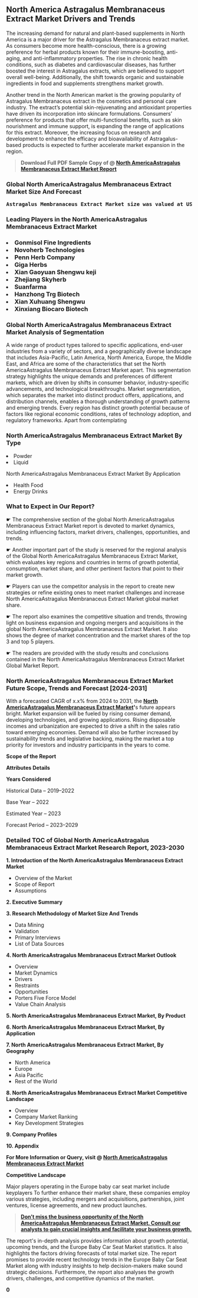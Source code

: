 <p><h2>North America Astragalus Membranaceus Extract Market Drivers and Trends</h2><p>The increasing demand for natural and plant-based supplements in North America is a major driver for the Astragalus Membranaceus extract market. As consumers become more health-conscious, there is a growing preference for herbal products known for their immune-boosting, anti-aging, and anti-inflammatory properties. The rise in chronic health conditions, such as diabetes and cardiovascular diseases, has further boosted the interest in Astragalus extracts, which are believed to support overall well-being. Additionally, the shift towards organic and sustainable ingredients in food and supplements strengthens market growth.</p><p>Another trend in the North American market is the growing popularity of Astragalus Membranaceus extract in the cosmetics and personal care industry. The extract’s potential skin-rejuvenating and antioxidant properties have driven its incorporation into skincare formulations. Consumers’ preference for products that offer multi-functional benefits, such as skin nourishment and immune support, is expanding the range of applications for this extract. Moreover, the increasing focus on research and development to enhance the efficacy and bioavailability of Astragalus-based products is expected to further accelerate market expansion in the region.</p></p><blockquote id="" class=""><strong>Download Full PDF Sample Copy of @&nbsp;<a href="https://www.verifiedmarketreports.com/download-sample/?rid=662120&utm_source=GitHub-Jan&utm_medium=260" target="_blank">North AmericaAstragalus Membranaceus Extract Market Report</a>&nbsp;&nbsp;</strong></blockquote><h3 id="" class=""><strong>Global&nbsp;North AmericaAstragalus Membranaceus Extract Market Size And Forecast</strong></h3><pre class="reader-text-block__code-block"><strong>Astragalus Membranaceus Extract Market size was valued at USD 0.5 Billion in 2022 and is projected to reach USD 1.2 Billion by 2030, growing at a CAGR of 12.5% from 2024 to 2030.</strong></pre><h3 id="" class="">Leading Players in the&nbsp;North AmericaAstragalus Membranaceus Extract Market</h3><h3 class=""></Li><Li>Gonmisol Fine Ingredients</Li><Li> Novoherb Technologies</Li><Li> Penn Herb Company</Li><Li> Giga Herbs</Li><Li> Xian Gaoyuan Shengwu keji</Li><Li> Zhejiang Skyherb</Li><Li> Suanfarma</Li><Li> Hanzhong Trg Biotech</Li><Li> Xian Xuhuang Shengwu</Li><Li> Xinxiang Biocaro Biotech</h3><h3 id="" class="">Global&nbsp;North AmericaAstragalus Membranaceus Extract Market Analysis of Segmentation</h3><p id="" class="">A wide range of product types tailored to specific applications, end-user industries from a variety of sectors, and a geographically diverse landscape that includes Asia-Pacific, Latin America, North America, Europe, the Middle East, and Africa are some of the characteristics that set the North AmericaAstragalus Membranaceus Extract Market apart. This segmentation strategy highlights the unique demands and preferences of different markets, which are driven by shifts in consumer behavior, industry-specific advancements, and technological breakthroughs. Market segmentation, which separates the market into distinct product offers, applications, and distribution channels, enables a thorough understanding of growth patterns and emerging trends. Every region has distinct growth potential because of factors like regional economic conditions, rates of technology adoption, and regulatory frameworks. Apart from contemplating</p><h3 id="" class="">North AmericaAstragalus Membranaceus Extract Market&nbsp;By Type</h3><p></Li><Li>Powder</Li><Li> Liquid</p><div class="" data-test-id=""><p>North AmericaAstragalus Membranaceus Extract Market&nbsp;By Application</p></div><p class=""></Li><Li>Health Food</Li><Li> Energy Drinks</p><div class="" data-test-id=""><h3><span class="">What to Expect in Our Report?</span></h3></div><div class="" data-test-id=""><p><span class="">☛ The comprehensive section of the global North AmericaAstragalus Membranaceus Extract Market report is devoted to market dynamics, including influencing factors, market drivers, challenges, opportunities, and trends.</span></p></div><div class="" data-test-id=""><p><span class="">☛ Another important part of the study is reserved for the regional analysis of the Global North AmericaAstragalus Membranaceus Extract Market, which evaluates key regions and countries in terms of growth potential, consumption, market share, and other pertinent factors that point to their market growth.</span></p></div><div class="" data-test-id=""><p><span class="">☛ Players can use the competitor analysis in the report to create new strategies or refine existing ones to meet market challenges and increase North AmericaAstragalus Membranaceus Extract Market global market share.</span></p></div><div class="" data-test-id=""><p><span class="">☛ The report also examines the competitive situation and trends, throwing light on business expansion and ongoing mergers and acquisitions in the global North AmericaAstragalus Membranaceus Extract Market. It also shows the degree of market concentration and the market shares of the top 3 and top 5 players.</span></p></div><div class="" data-test-id=""><p><span class="">☛ The readers are provided with the study results and conclusions contained in the North AmericaAstragalus Membranaceus Extract Market Global Market Report.</span></p></div><div class="" data-test-id=""><h3><span class="">North AmericaAstragalus Membranaceus Extract Market Future Scope, Trends and Forecast [2024-2031]</span></h3></div><div class="" data-test-id=""><p><span class="">With a forecasted CAGR of x.x% from 2024 to 2031, the <strong><a href="https://www.verifiedmarketreports.com/download-sample/?rid=662120&utm_source=GitHub-Jan&utm_medium=260" target="_blank">North AmericaAstragalus Membranaceus Extract Market</a>'</strong>s future appears bright. Market expansion will be fueled by rising consumer demand, developing technologies, and growing applications. Rising disposable incomes and urbanization are expected to drive a shift in the sales ratio toward emerging economies. Demand will also be further increased by sustainability trends and legislative backing, making the market a top priority for investors and industry participants in the years to come.</span></p><p id="ember66" class="ember-view reader-text-block__paragraph"><strong>Scope of the Report</strong></p><p id="ember67" class="ember-view reader-text-block__paragraph"><strong>Attributes Details</strong></p><p id="ember68" class="ember-view reader-text-block__paragraph"><strong>Years Considered</strong></p><p id="ember69" class="ember-view reader-text-block__paragraph">Historical Data &ndash; 2019&ndash;2022</p><p id="ember70" class="ember-view reader-text-block__paragraph">Base Year &ndash; 2022</p><p id="ember71" class="ember-view reader-text-block__paragraph">Estimated Year &ndash; 2023</p><p id="ember72" class="ember-view reader-text-block__paragraph">Forecast Period &ndash; 2023&ndash;2029</p></div><h3 id="" class="">Detailed TOC of Global North AmericaAstragalus Membranaceus Extract Market Research Report, 2023-2030</h3><p id="" class=""><strong>1. Introduction of the North AmericaAstragalus Membranaceus Extract Market</strong></p><ul><li>Overview of the Market</li><li>Scope of Report</li><li>Assumptions</li></ul><p id="" class=""><strong>2. Executive Summary</strong></p><p id="" class=""><strong>3. Research Methodology of Market Size And Trends</strong></p><ul><li>Data Mining</li><li>Validation</li><li>Primary Interviews</li><li>List of Data Sources</li></ul><p id="" class=""><strong>4. North AmericaAstragalus Membranaceus Extract Market Outlook</strong></p><ul><li>Overview</li><li>Market Dynamics</li><li>Drivers</li><li>Restraints</li><li>Opportunities</li><li>Porters Five Force Model</li><li>Value Chain Analysis</li></ul><p id="" class=""><strong>5. North AmericaAstragalus Membranaceus Extract Market, By Product</strong></p><p id="" class=""><strong>6. North AmericaAstragalus Membranaceus Extract Market, By Application</strong></p><p id="" class=""><strong>7. North AmericaAstragalus Membranaceus Extract Market, By Geography</strong></p><ul><li>North America</li><li>Europe</li><li>Asia Pacific</li><li>Rest of the World</li></ul><p id="" class=""><strong>8. North AmericaAstragalus Membranaceus Extract Market Competitive Landscape</strong></p><ul><li>Overview</li><li>Company Market Ranking</li><li>Key Development Strategies</li></ul><p id="" class=""><strong>9. Company Profiles</strong></p><p id="" class=""><strong>10. Appendix</strong></p><p><strong>For More Information or Query, visit&nbsp;@ <a href="https://www.verifiedmarketreports.com/product/astragalus-membranaceus-extract-market/" target="_blank">North AmericaAstragalus Membranaceus Extract Market</a></strong></p><p id="ember61" class="ember-view reader-text-block__paragraph"><strong>Competitive Landscape</strong></p><p id="ember62" class="ember-view reader-text-block__paragraph">Major players operating in the Europe baby car seat market include keyplayers To further enhance their market share, these companies employ various strategies, including mergers and acquisitions, partnerships, joint ventures, license agreements, and new product launches.</p><blockquote id="ember63" class="ember-view reader-text-block__blockquote"><strong><a href="https://www.verifiedmarketreports.com/download-sample/?rid=662120&utm_source=GitHub-Jan&utm_medium=260" target="_blank">Don&rsquo;t miss the business opportunity of the North AmericaAstragalus Membranaceus Extract Market. Consult our analysts to gain crucial insights and facilitate your business growth.</a></strong></blockquote><p id="ember64" class="ember-view reader-text-block__paragraph">The report's in-depth analysis provides information about growth potential, upcoming trends, and the Europe Baby Car Seat Market statistics. It also highlights the factors driving forecasts of total market size. The report promises to provide recent technology trends in the Europe Baby Car Seat Market along with industry insights to help decision-makers make sound strategic decisions. Furthermore, the report also analyses the growth drivers, challenges, and competitive dynamics of the market.</p><p class="ember-view reader-text-block__paragraph"><strong>0</strong></p>
